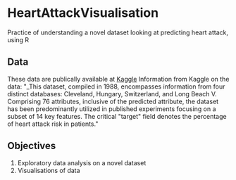 # HeartAttackVisualisation
Practice of understanding a novel dataset looking at predicting heart attack, using R

## Data 
These data are publically available at [Kaggle](https://www.kaggle.com/datasets/juledz/heart-attack-prediction?resource=download)
Information from Kaggle on the data:
  "_This dataset, compiled in 1988, encompasses information from four distinct databases: Cleveland, Hungary, Switzerland, and Long Beach V. Comprising 76 attributes, inclusive of the predicted attribute, the dataset has been predominantly utilized in published experiments focusing on a subset of 14 key features. The critical "target" field denotes the percentage of heart attack risk in patients."
  
## Objectives
1. Exploratory data analysis on a novel dataset
2. Visualisations of data
